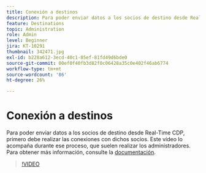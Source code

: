 ```yaml
---
title: Conexión a destinos
description: Para poder enviar datos a los socios de destino desde Real-Time CDP, primero debe realizar las conexiones con dichos socios. Este vídeo lo acompaña... (las descripciones deben tener entre 60 y 160 caracteres)
feature: Destinations
topic: Administration
role: Admin
level: Beginner
jira: KT-10291
thumbnail: 342471.jpg
exl-id: b228a612-3ecd-40c1-85ef-81fd49d6bde0
source-git-commit: 00ef0f40fb3d82f0c06428a35c0e402f46ab6774
workflow-type: tm+mt
source-wordcount: '86'
ht-degree: 26%

---
```


# Conexión a destinos

Para poder enviar datos a los socios de destino desde Real-Time CDP, primero debe realizar las conexiones con dichos socios. Este vídeo lo acompaña durante ese proceso, que suelen realizar los administradores. Para obtener más información, consulte la [documentación](https://experienceleague.adobe.com/docs/experience-platform/destinations/ui/connect-destination.html?lang=en).

>[!VIDEO](https://video.tv.adobe.com/v/342471/?learn=on)
